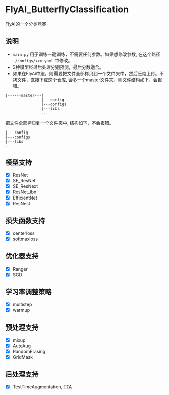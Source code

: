 # FlyAI_ButterflyClassification
FlyAI的一个分类竞赛
## 说明
- `main.py` 用于训练一键训练，不需要任何参数。如果想修改参数, 在这个路径 `./configs/xxx.yaml` 中修改。
- 3种模型经过后处理分别预测，最后分数融合。
- 如果在FlyAi中跑，则需要把文件全部拷贝到一个文件夹中，然后压缩上传。不拷文件，直接下载这个仓库, 会多一个master文件夹，则文件结构如下，会报错。
```
|------master---|
                |---config
                |---configs
                |---libs
                ...
```
把文件全部拷贝到一个文件夹中, 结构如下，不会报错。
```
|---config
|---configs
|---libs
...
```
## 模型支持
- [x] ResNet
- [x] SE_ResNet
- [x] SE_ResNext
- [x] ResNet_ibn
- [x] EfficientNet
- [x] ResNest
## 损失函数支持
- [x] centerloss
- [x] softmaxloss
## 优化器支持
- [x] Ranger
- [x] SGD
## 学习率调整策略
- [x] multistep
- [x] warmup
## 预处理支持
- [x] mixup
- [x] AutoAug
- [x] RandomErasing
- [x] GridMask
## 后处理支持
- [x] TestTimeAugmentation, [TTA](https://github.com/BloodAxe/pytorch-toolbelt)

